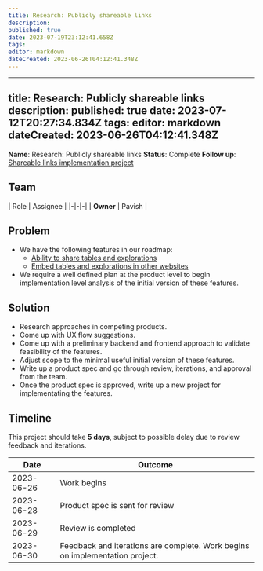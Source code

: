 ```yaml
---
title: Research: Publicly shareable links
description: 
published: true
date: 2023-07-19T23:12:41.658Z
tags: 
editor: markdown
dateCreated: 2023-06-26T04:12:41.348Z
---
```


---
title: Research: Publicly shareable links
description: 
published: true
date: 2023-07-12T20:27:34.834Z
tags: 
editor: markdown
dateCreated: 2023-06-26T04:12:41.348Z
---

**Name**: Research: Publicly shareable links
**Status**: Complete
**Follow up**: [Shareable links implementation project](/en/projects/shareable-links-implementation)

## Team
| Role | Assignee |
|-|-|-|
| **Owner** | Pavish |

## Problem
* We have the following features in our roadmap:
	- [Ability to share tables and explorations](https://github.com/centerofci/mathesar/discussions/2266)
  - [Embed tables and explorations in other websites](https://github.com/centerofci/mathesar/discussions/2265)
* We require a well defined plan at the product level to begin implementation level analysis of the initial version of these features.

## Solution
* Research approaches in competing products.
* Come up with UX flow suggestions.
* Come up with a preliminary backend and frontend approach to validate feasibility of the features.
* Adjust scope to the minimal useful initial version of these features. 
* Write up a product spec and go through review, iterations, and approval from the team.
* Once the product spec is approved, write up a new project for implementating the features.

## Timeline
This project should take **5 days**, subject to possible delay due to review feedback and iterations.

| Date | Outcome |
| - | - |
| 2023-06-26 | Work begins | 
| 2023-06-28 | Product spec is sent for review | 
| 2023-06-29 | Review is completed | 
| 2023-06-30 | Feedback and iterations are complete. Work begins on implementation project. |
